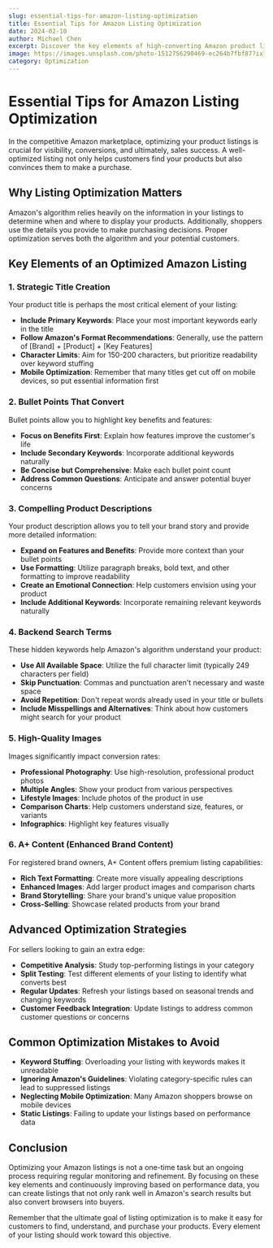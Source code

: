 ```yaml
---
slug: essential-tips-for-amazon-listing-optimization
title: Essential Tips for Amazon Listing Optimization
date: 2024-02-10
author: Michael Chen
excerpt: Discover the key elements of high-converting Amazon product listings and how to optimize them for better visibility.
image: https://images.unsplash.com/photo-1512756290469-ec264b7fbf87?ixlib=rb-4.0.3
category: Optimization
---
```


# Essential Tips for Amazon Listing Optimization

In the competitive Amazon marketplace, optimizing your product listings is crucial for visibility, conversions, and ultimately, sales success. A well-optimized listing not only helps customers find your products but also convinces them to make a purchase.

## Why Listing Optimization Matters

Amazon's algorithm relies heavily on the information in your listings to determine when and where to display your products. Additionally, shoppers use the details you provide to make purchasing decisions. Proper optimization serves both the algorithm and your potential customers.

## Key Elements of an Optimized Amazon Listing

### 1. Strategic Title Creation

Your product title is perhaps the most critical element of your listing:

- **Include Primary Keywords**: Place your most important keywords early in the title
- **Follow Amazon's Format Recommendations**: Generally, use the pattern of [Brand] + [Product] + [Key Features]
- **Character Limits**: Aim for 150-200 characters, but prioritize readability over keyword stuffing
- **Mobile Optimization**: Remember that many titles get cut off on mobile devices, so put essential information first

### 2. Bullet Points That Convert

Bullet points allow you to highlight key benefits and features:

- **Focus on Benefits First**: Explain how features improve the customer's life
- **Include Secondary Keywords**: Incorporate additional keywords naturally
- **Be Concise but Comprehensive**: Make each bullet point count
- **Address Common Questions**: Anticipate and answer potential buyer concerns

### 3. Compelling Product Descriptions

Your product description allows you to tell your brand story and provide more detailed information:

- **Expand on Features and Benefits**: Provide more context than your bullet points
- **Use Formatting**: Utilize paragraph breaks, bold text, and other formatting to improve readability
- **Create an Emotional Connection**: Help customers envision using your product
- **Include Additional Keywords**: Incorporate remaining relevant keywords naturally

### 4. Backend Search Terms

These hidden keywords help Amazon's algorithm understand your product:

- **Use All Available Space**: Utilize the full character limit (typically 249 characters per field)
- **Skip Punctuation**: Commas and punctuation aren't necessary and waste space
- **Avoid Repetition**: Don't repeat words already used in your title or bullets
- **Include Misspellings and Alternatives**: Think about how customers might search for your product

### 5. High-Quality Images

Images significantly impact conversion rates:

- **Professional Photography**: Use high-resolution, professional product photos
- **Multiple Angles**: Show your product from various perspectives
- **Lifestyle Images**: Include photos of the product in use
- **Comparison Charts**: Help customers understand size, features, or variants
- **Infographics**: Highlight key features visually

### 6. A+ Content (Enhanced Brand Content)

For registered brand owners, A+ Content offers premium listing capabilities:

- **Rich Text Formatting**: Create more visually appealing descriptions
- **Enhanced Images**: Add larger product images and comparison charts
- **Brand Storytelling**: Share your brand's unique value proposition
- **Cross-Selling**: Showcase related products from your brand

## Advanced Optimization Strategies

For sellers looking to gain an extra edge:

- **Competitive Analysis**: Study top-performing listings in your category
- **Split Testing**: Test different elements of your listing to identify what converts best
- **Regular Updates**: Refresh your listings based on seasonal trends and changing keywords
- **Customer Feedback Integration**: Update listings to address common customer questions or concerns

## Common Optimization Mistakes to Avoid

- **Keyword Stuffing**: Overloading your listing with keywords makes it unreadable
- **Ignoring Amazon's Guidelines**: Violating category-specific rules can lead to suppressed listings
- **Neglecting Mobile Optimization**: Many Amazon shoppers browse on mobile devices
- **Static Listings**: Failing to update your listings based on performance data

## Conclusion

Optimizing your Amazon listings is not a one-time task but an ongoing process requiring regular monitoring and refinement. By focusing on these key elements and continuously improving based on performance data, you can create listings that not only rank well in Amazon's search results but also convert browsers into buyers.

Remember that the ultimate goal of listing optimization is to make it easy for customers to find, understand, and purchase your products. Every element of your listing should work toward this objective.
